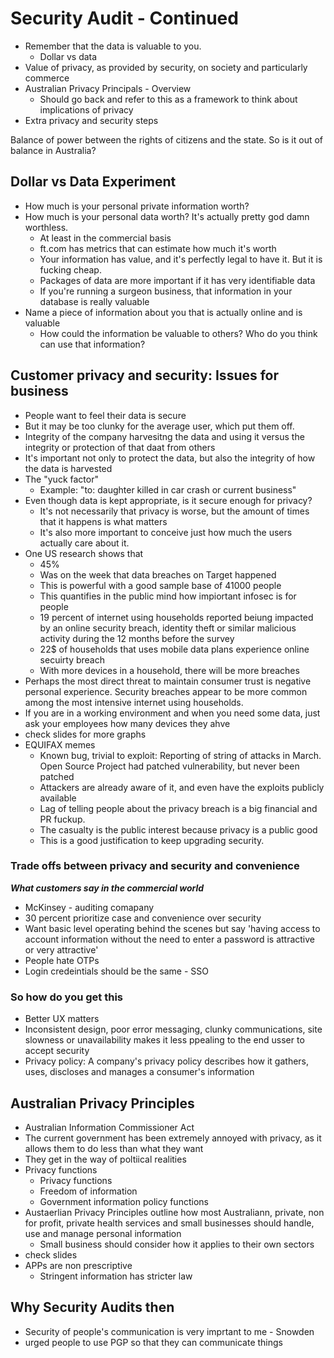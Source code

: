 # Security Audit - Continued
- Remember that the data is valuable to you. 
  - Dollar vs data
- Value of privacy, as provided by security, on society and particularly commerce
- Australian Privacy Principals - Overview
  - Should go back and refer to this as a framework to think about implications of privacy 
- Extra privacy and security steps

Balance of power between the rights of citizens and the state. So is it out of balance in Australia?

## Dollar vs Data Experiment
- How much is your personal private information worth?
- How much is your personal data worth? It's actually pretty god damn worthless.
  - At least in the commercial basis
  - ft.com has metrics that can estimate how much it's worth
  - Your information has value, and it's perfectly legal to have it. But it is fucking cheap.
  - Packages of data are more important if it has very identifiable data 
  - If you're running a surgeon business, that information in your database is really valuable
- Name a piece of information about you that is actually online and is valuable
  - How could the information be valuable to others? Who do you think can use that information?

## Customer privacy and security: Issues for business
- People want to feel their data is secure
- But it may be too clunky for the average user, which put them off.
- Integrity of the company harvesitng the data and using it versus the integrity or protection of that daat from others
- It's important not only to protect the data, but also the integrity of how the data is harvested
- The "yuck factor" 
  - Example: "to: daughter killed in car crash or current business"
- Even though data is kept appropriate, is it secure enough for privacy?
  - It's not necessarily that privacy is worse, but the amount of times that it happens is what matters
  - It's also more important to conceive just how much the users actually care about it.
- One US research shows that 
  - 45%
  - Was on the week that data breaches on Target happened
  - This is powerful with a good sample base of 41000 people
  - This quantifies in the public mind how impiortant infosec is for people 
  - 19 percent of internet using households reported beiung impacted by an online security breach, identity theft or similar malicious activity during the 12 months before the survey
  - 22$ of households that uses mobile data plans experience online secuirty breach
  - With more devices in a household, there will be more breaches
- Perhaps the most direct threat to maintain consumer trust is negative personal experience. Security breaches appear to be more common among the most intensive internet using households.
- If you are in a working environment and when you need some data, just ask your employees how many devices they ahve
- check slides for more graphs
- EQUIFAX memes
  - Known bug, trivial to exploit: Reporting of string of attacks in March. Open Source Project had patched vulnerability, but never been patched
  - Attackers are already aware of it, and even have the exploits publicly available
  - Lag of telling people about the privacy breach is a big financial and PR fuckup. 
  - The casualty is the public interest because privacy is a public good
  - This is a good justification to keep upgrading security.

### Trade offs between privacy and security and convenience 
***What customers say in the commercial world***

- McKinsey - auditing comapany
- 30 percent prioritize case and convenience over security
- Want basic level operating behind the scenes but say 'having access to account information without the need to enter a password is attractive or very attractive'
- People hate OTPs
- Login credeintials should be the same - SSO

### So how do you get this
- Better UX matters
- Inconsistent design, poor error messaging, clunky communications, site slowness or unavailability makes it less ppealing to the end usser to accept security
- Privacy policy: A company's privacy policy describes how it gathers, uses, discloses and manages a consumer's information

## Australian Privacy Principles
- Australian Information Commissioner Act
- The current government has been extremely annoyed with privacy, as it allows them to do less than what they want
- They get in the way of poltiical realities
- Privacy functions
  - Privacy functions
  - Freedom of information 
  - Government information policy functions
- Austaerlian Privacy Principles outline how most Australiann, private, non for profit, private health services and small businesses should handle, use and manage personal information
  - Small business should consider how it applies to their own sectors
- check slides
- APPs are non prescriptive
  - Stringent information has stricter law

## Why Security Audits then
- Security of people's communication is very imprtant to me - Snowden
- urged people to use PGP so that they can communicate things 
